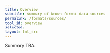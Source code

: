 ```yaml
---
title: Overview
subtitle: Summary of known format data sources
permalink: /formats/sources/
tool_id: overview
selected: 
layout: fmt_src
---
```


Summary TBA...
